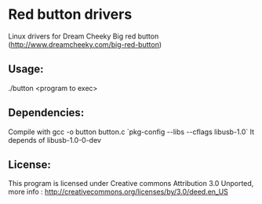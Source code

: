 Red button drivers
=================

Linux drivers for Dream Cheeky Big red button (http://www.dreamcheeky.com/big-red-button)


Usage:
------

./button \<program to exec\>

Dependencies:
----------

Compile with gcc -o button button.c \`pkg-config --libs --cflags libusb-1.0\`
It depends of libusb-1.0-0-dev

License:
-------

This program is licensed under Creative commons Attribution 3.0 Unported, more info : http://creativecommons.org/licenses/by/3.0/deed.en_US

